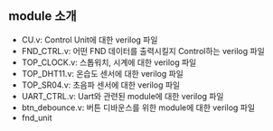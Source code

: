 ## module 소개
* CU.v: Control Unit에 대한 verilog 파일
* FND_CTRL.v: 어떤 FND 데이터를 출력시킬지 Control하는 verilog 파일
* TOP_CLOCK.v: 스톱워치, 시계에 대한 verilog 파일
* TOP_DHT11.v: 온습도 센서에 대한 verilog 파일
* TOP_SR04.v: 초음파 센서에 대한 verilog 파일
* UART_CTRL.v: Uart와 관련된 module에 대한 verilog 파일
* btn_debounce.v: 버튼 디바운스를 위한 module에 대한 verilog 파일
* fnd_unit
